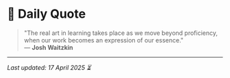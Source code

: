 # 📜 Daily Quote

> "The real art in learning takes place as we move beyond proficiency, when our work becomes an expression of our essence."  
> — **Josh Waitzkin**

---

_Last updated: 17 April 2025 ⏳_
